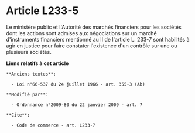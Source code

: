 # Article L233-5

Le ministère public et l'Autorité des marchés financiers pour les sociétés dont les actions sont admises aux négociations sur
un marché d'instruments financiers mentionné au II de l'article L. 233-7 sont habilités à agir en justice pour faire
constater l'existence d'un contrôle sur une ou plusieurs sociétés.

**Liens relatifs à cet article**

	**Anciens textes**:

	  - Loi n°66-537 du 24 juillet 1966 - art. 355-3 (Ab)

	**Modifié par**:

	  - Ordonnance n°2009-80 du 22 janvier 2009 - art. 7

	**Cite**:

	  - Code de commerce - art. L233-7
